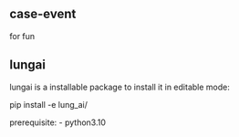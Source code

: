 ## case-event
for fun

## lungai
lungai is a installable package
to install it in editable mode:

pip install -e lung_ai/

prerequisite:
    - python3.10

